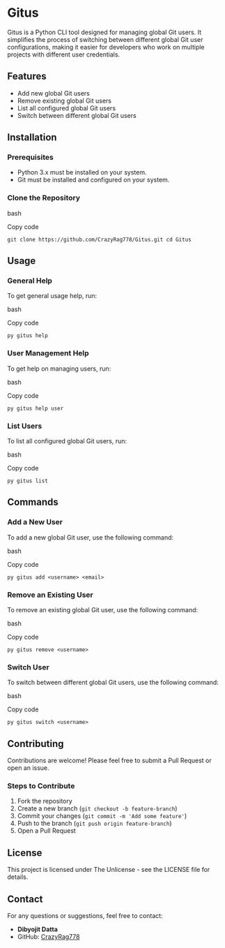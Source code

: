 Gitus
=====

Gitus is a Python CLI tool designed for managing global Git users. It simplifies the process of switching between different global Git user configurations, making it easier for developers who work on multiple projects with different user credentials.

Features
--------

*   Add new global Git users
*   Remove existing global Git users
*   List all configured global Git users
*   Switch between different global Git users

Installation
------------

### Prerequisites

*   Python 3.x must be installed on your system.
*   Git must be installed and configured on your system.

### Clone the Repository

bash

Copy code

`git clone https://github.com/CrazyRag778/Gitus.git cd Gitus`

Usage
-----

### General Help

To get general usage help, run:

bash

Copy code

`py gitus help`

### User Management Help

To get help on managing users, run:

bash

Copy code

`py gitus help user`

### List Users

To list all configured global Git users, run:

bash

Copy code

`py gitus list`

Commands
--------

### Add a New User

To add a new global Git user, use the following command:

bash

Copy code

`py gitus add <username> <email>`

### Remove an Existing User

To remove an existing global Git user, use the following command:

bash

Copy code

`py gitus remove <username>`

### Switch User

To switch between different global Git users, use the following command:

bash

Copy code

`py gitus switch <username>`

Contributing
------------

Contributions are welcome! Please feel free to submit a Pull Request or open an issue.

### Steps to Contribute

1.  Fork the repository
2.  Create a new branch (`git checkout -b feature-branch`)
3.  Commit your changes (`git commit -m 'Add some feature'`)
4.  Push to the branch (`git push origin feature-branch`)
5.  Open a Pull Request

License
-------

This project is licensed under The Unlicense - see the LICENSE file for details.

Contact
-------

For any questions or suggestions, feel free to contact:

*   **Dibyojit Datta**
*   GitHub: [CrazyRag778](https://github.com/CrazyRag778)
